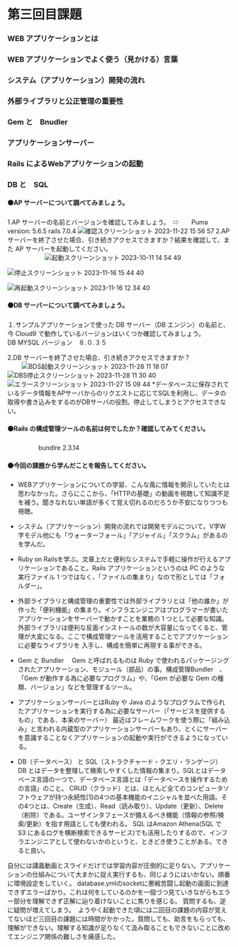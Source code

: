 # 第三回目課題
### WEB アプリケーションとは
### WEB アプリケーションでよく使う（見かける）言葉　　
### システム（アプリケーション）開発の流れ
### 外部ライブラリと公正管理の重要性
### Gem と　Bnudler
### アプリケーションサーバー
### Rails によるWebアプリケーションの起動 
### DB と　SQL

#### ⚫️AP サーバーについて調べてみましょう。
1.AP サーバーの名前とバージョンを確認してみましょう。　⇨　　Puma version: 5.6.5 rails 7.0.4
![確認スクリーンショット 2023-11-22 15 56 57](https://github.com/Liucomekokko/Raise-tech-5/assets/139355789/b815f7a1-1880-4d7e-966e-8c61cf11d3ed)
2.AP サーバーを終了させた場合、引き続きアクセスできますか？結果を確認して、また AP サーバーを起動してください。    
　　　　　　![起動スクリーンショット 2023-10-11 14 54 49](https://github.com/Liucomekokko/Raise-tech-5/assets/139355789/884b885a-2efc-449f-8424-43baeb35e9c6)

   ![停止スクリーンショット 2023-11-16 15 44 40](https://github.com/Liucomekokko/Raise-tech-5/assets/139355789/01677e1f-f6b7-4d1e-9da8-911e0fd179fe)

   ![再起動スクリーンショット 2023-11-16 12 34 40](https://github.com/Liucomekokko/Raise-tech-5/assets/139355789/03a14861-addb-4339-9dd3-aa4f78317116)

#### ⚫️DB サーバーについて調べてみましょう。　　
１.サンプルアプリケーションで使った DB サーバー（DB エンジン）の名前と、今 Cloud9 で動作しているバージョンはいくつか確認してみましょう。  
   DB  MYSQL            バージョン　８.０.３５  
   
2.DB サーバーを終了させた場合、引き続きアクセスできますか？  
　　
![BDS起動スクリーンショット 2023-11-28 11 18 07](https://github.com/Liucomekokko/Raise-tech-5/assets/139355789/12bf996c-0f09-46b4-b3c7-9b158921e837)
![DBS停止スクリーンショット 2023-11-28 11 30 40](https://github.com/Liucomekokko/Raise-tech-5/assets/139355789/85890eed-0b2c-4525-89cb-7ac9fe7599a4)
![エラースクリーンショット 2023-11-27 15 09 44](https://github.com/Liucomekokko/Raise-tech-5/assets/139355789/b2d1ea74-dae4-46fc-8be4-2e430506e6ad)
*データベースに保存されているデータ情報をAPサーバからのリクエストに応じてSQLを利用し、データの取得や書き込みをするのがDBサーバの役割。停止してしまうとアクセスできない。

#### ⚫️Rails の構成管理ツールの名前は何でしたか？確認してみてください。
　　　　　bundlre 2.3.14
#### ⚫️今回の課題から学んだことを報告してください。　　
* WEBアプリケーションについての学習、こんな風に情報を開示していたとは思わなかった。さらにここから、「HTTPの基礎」の動画を視聴して知識不足を補う。聞きなれない単語が多くて覚え切れるのだろうか不安になりつつも視聴。　　

* システム（アプリケーション）開発の流れでは開発モデルについて。V字W字モデル他にも「ウォーターフォール」「アジャイル」「スクラム」があるのを学んだ。
* Ruby on Railsを学ぶ。文章上だと便利なシステムで手軽に操作が行えるアプリケーションであること。Rails アプリケーションというのは PC のような実行ファイル 1 つではなく、「ファイルの集まり」なので形としては「フォルダー」。
* 外部ライブラリと構成管理の重要性では外部ライブラリとは「他の誰か」が作った「便利機能」の集まり。インフラエンジニアはプログラマーが書いたアプリケーションをサーバーで動かすことを業務の 1 つとして必要な知識。外部ライブラリは便利な反面インストールの数が大容量になってくると、管理が大変になる。ここで構成管理ツールを活用することでアプリケーションに必要なライブラリを
入手し、構成を簡単に再現する事ができる。

* Gem と Bundler　
Gem と呼ばれるものは Ruby で使われるパッケージングされたアプリケーション、モジュール（部品）の事。構成管理Bundler　、「Gem が動作する為に必要なプログラム」や、「Gem が必要な Gem の種類、バージョン」などを管理するツール。
* アプリケーションサーバーとはRuby や Java のようなプログラムで作られたアプリケーションを実行する為に必要なサーバー（「サービスを提供するもの」である、本来のサーバー）
最近はフレームワークを使う際に「組み込み」と言われる内蔵型のアプリケーションサーバーもあり、とくにサーバーを意識することなくアプリケーションの起動や実行ができるようになっている。
* DB（データベース） と SQL（ストラクチャード・クエリ・ランゲージ）
DB とはデータを整理して検索しやすくした情報の集まり。SQLとはデータベース言語の一つで、データベース言語とは「データベースを操作するための言語」のこと。
CRUD（クラッド）とは、ほとんど全てのコンピュータソフトウェアが持つ永続性[1]の4つの基本機能のイニシャルを並べた用語。その4つとは、Create（生成）、Read（読み取り）、Update（更新）、Delete（削除）である。ユーザインタフェースが備えるべき機能（情報の参照/検索/更新）を指す用語としても使われる。
SQL はAmazon Athena(SQL で S3 にあるログを横断検索できるサービス)でも活用したりするので、インフラエンジニアとして使わないかのというと、ときどき使うことがある。できると良い。

自分には講義動画とスライドだけでは学習内容が圧倒的に足りない。アプリケーションの仕組みについて大まかに捉え実行するも、同じようにはいかない。順番に環境設定をしていく。
database.ymlのsocketに悪戦苦闘し起動の画面に到達できずエラーばかり。これは何をしているのかを一個づつ見ていきながらもエラー部分を理解できず正解に辿り着けないことに焦りを感じる。
質問するも、逆に疑問が増えてしまう。　ようやく起動できた頃には二回目の課題の内容が覚えてないほど三回目の課題には時間がかかった。質問しても、助言をもらっても、理解ができない。理解する知識が足りなくて汲み取ることもできないことに改めてエンジニア関係の難しさを痛感した。

